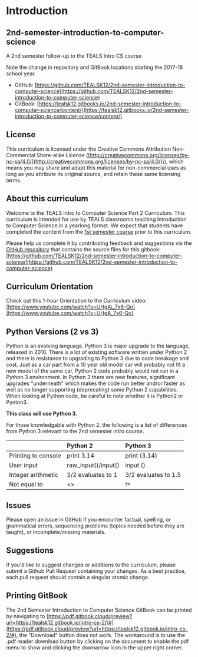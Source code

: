# Introduction

## 2nd-semester-introduction-to-computer-science

A 2nd semester follow-up to the TEALS Intro CS course

Note the change in repository and GitBook locations starting the 2017-18 school year.

* GitHub: [https://github.com/TEALSK12/2nd-semester-introduction-to-computer-science](https://github.com/TEALSK12/2nd-semester-introduction-to-computer-science)
* GitBook: [https://tealsk12.gitbooks.io/2nd-semester-introduction-to-computer-science/content/](https://tealsk12.gitbooks.io/2nd-semester-introduction-to-computer-science/content/)

## License

This curriculum is licensed under the Creative Commons Attribution Non-Commercial Share-alike License \([http://creativecommons.org/licenses/by-nc-sa/4.0/](http://creativecommons.org/licenses/by-nc-sa/4.0/)\), which means you may share and adapt this material for non-commercial uses as long as you attribute its original source, and retain these same licensing terms.

## About this curriculum

Welcome to the TEALS Intro to Computer Science Part 2 Curriculum. This curriculum is intended for use by TEALS classrooms teaching Introduction to Computer Science in a yearlong format. We expect that students have completed the content from the [1st semester course](https://www.gitbook.com/book/teals-introcs/introduction-to-computer-science-principles/details) prior to this curriculum.

Please help us complete it by contributing feedback and suggestions via the [GitHub repository](https://github.com/TEALS-IntroCS/2nd-semester-introduction-to-computer-science-principles) that contains the source files for this gitbook: [https://github.com/TEALSK12/2nd-semester-introduction-to-computer-science](https://github.com/TEALSK12/2nd-semester-introduction-to-computer-science)

## Curriculum Orientation

Check out this 1-hour Orientation to the Curriculum video: [https://www.youtube.com/watch?v=UHgA\_7x6-Qo](https://www.youtube.com/watch?v=UHgA_7x6-Qo)

## Python Versions \(2 vs 3\)

Python is an evolving language. Python 3 is major upgrade to the language, released in 2010. There is a lot of existing software written under Python 2 and there is resistance to upgrading to Python 3 due to code breakage and cost. Just as a car part from a 10 year old model car will probably not fit a new model of the same car, Python 2 code probably would not run in a Python 3 environment. In Python 3 there are new features, significant upgrades "underneath" which makes the code run better and/or faster as well as no longer supporting \(deprecating\) some Python 2 capabilities. When looking at Python code, be careful to note whether it is Python2 or Pynton3.

**This class will use Python 3.**

For those knowledgable with Python 2, the following is a list of differences from Python 3 relevant to the 2nd semester intro course.

|  | Python 2 | Python 3 |
| :--- | :--- | :--- |
| Printing to console | print 3.14 | print \(3.14\) |
| User input | raw\_input\(\)/input\(\) | input \(\) |
| Integer arithmetic | 3/2 evaluates to 1 | 3/2 evaluates to 1.5 |
| Not equal to | &lt;&gt; | != |

## Issues

Please open an issue in GitHub if you encounter factual, spelling, or grammatical errors, sequencing problems \(topics needed before they are taught\), or incomplete/missing materials.

## Suggestions

If you'd like to suggest changes or additions to the curriculum, please submit a Github Pull Request containing your changes. As a best practice, each pull request should contain a singular atomic change.

## Printing GitBook

The 2nd Semester Introduction to Computer Science GitBook can be printed by navigating to [https://pdf.gitbook.cloud/preview?url=https://tealsk12.gitbook.io/intro-cs-2/\#](https://pdf.gitbook.cloud/preview?url=https://tealsk12.gitbook.io/intro-cs-2/#), the "Download" button does not work. The workaround is to use the .pdf reader download button by clicking on the document to enable the pdf menu to show and clicking the downarrow icon in the upper right corner.

